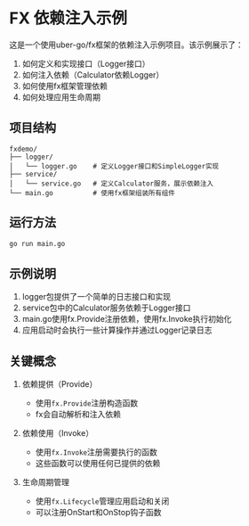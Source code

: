 # FX 依赖注入示例

这是一个使用uber-go/fx框架的依赖注入示例项目。该示例展示了：

1. 如何定义和实现接口（Logger接口）
2. 如何注入依赖（Calculator依赖Logger）
3. 如何使用fx框架管理依赖
4. 如何处理应用生命周期

## 项目结构

```
fxdemo/
├── logger/
│   └── logger.go    # 定义Logger接口和SimpleLogger实现
├── service/
│   └── service.go   # 定义Calculator服务，展示依赖注入
└── main.go          # 使用fx框架组装所有组件
```

## 运行方法

```bash
go run main.go
```

## 示例说明

1. logger包提供了一个简单的日志接口和实现
2. service包中的Calculator服务依赖于Logger接口
3. main.go使用fx.Provide注册依赖，使用fx.Invoke执行初始化
4. 应用启动时会执行一些计算操作并通过Logger记录日志

## 关键概念

1. 依赖提供（Provide）
   - 使用`fx.Provide`注册构造函数
   - fx会自动解析和注入依赖

2. 依赖使用（Invoke）
   - 使用`fx.Invoke`注册需要执行的函数
   - 这些函数可以使用任何已提供的依赖

3. 生命周期管理
   - 使用`fx.Lifecycle`管理应用启动和关闭
   - 可以注册OnStart和OnStop钩子函数
